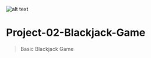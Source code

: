 

![alt text](https://uploads-ssl.webflow.com/61b8de7d9f1ab010ded8c5ac/628b1f1a2706b4ee8365c9f8_ReadMe-Thumbnail.png "Blackjack Game")

# Project-02-Blackjack-Game
> Basic Blackjack Game

